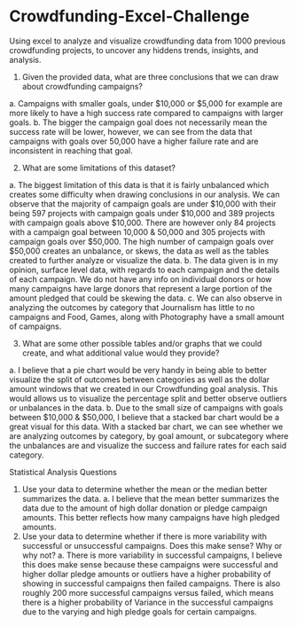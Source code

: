 # Crowdfunding-Excel-Challenge
Using excel to analyze and visualize crowdfunding data from 1000 previous crowdfunding projects, to uncover any hiddens trends, insights, and analysis. 



1.	Given the provided data, what are three conclusions that we can draw about crowdfunding campaigns?

a.	Campaigns with smaller goals, under $10,000 or $5,000 for example are more likely to have a high success rate compared to campaigns with larger goals. 
b.	The bigger the campaign goal does not necessarily mean the success rate will be lower, however, we can see from the data that campaigns with goals over 50,000 have a higher failure rate and are inconsistent in reaching that goal. 

2.	What are some limitations of this dataset?

a.	The biggest limitation of this data is that it is fairly unbalanced which creates some difficulty when drawing conclusions in our analysis. We can observe that the majority of campaign goals are under $10,000 with their being 597 projects with campaign goals under $10,000 and 389 projects with campaign goals above $10,000. There are however only 84 projects with a campaign goal between 10,000 & 50,000 and 305 projects with campaign goals over $50,000. The high number of campaign goals over $50,000 creates an unbalance, or skews, the data as well as the tables created to further analyze or visualize the data.
b.	The data given is in my opinion, surface level data, with regards to each campaign and the details of each campaign. We do not have any info on individual donors or how many campaigns have large donors that represent a large portion of the amount pledged that could be skewing the data.
c.	We can also observe in analyzing the outcomes by category that Journalism has little to no campaigns and Food, Games, along with Photography have a small amount of campaigns. 

3.	What are some other possible tables and/or graphs that we could create, and what additional value would they provide?

a.	I believe that a pie chart would be very handy in being able to better visualize the split of outcomes between categories as well as the dollar amount windows that we created in our Crowdfunding goal analysis. This would allows us to visualize the percentage split and better observe outliers or unbalances in the data. 
b.	Due to the small size of campaigns with goals between $10,000 & $50,000, I believe that a stacked bar chart would be a great visual for this data. With a stacked bar chart, we can see whether we are analyzing outcomes by category, by goal amount, or subcategory where the unbalances are and visualize the success and failure rates for each said category. 


Statistical Analysis Questions

1.	Use your data to determine whether the mean or the median better summarizes the data. 
a.	I believe that the mean better summarizes the data due to the amount of high dollar donation or pledge campaign amounts. This better reflects how many campaigns have high pledged amounts. 
2.	Use your data to determine whether if there is more variability with successful or unsuccessful campaigns. Does this make sense? Why or why not?
a.	There is more variability in successful campaigns, I believe this does make sense because these campaigns were successful and higher dollar pledge amounts or outliers have a higher probability of showing in successful campaigns then failed campaigns. There is also roughly 200 more successful campaigns versus failed, which means there is a higher probability of Variance in the successful campaigns due to the varying and high pledge goals for certain campaigns. 

